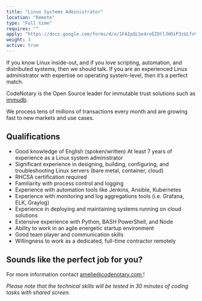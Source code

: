 ```yaml
---
title: "Linux Systems Administrator"
location: "Remote" 
type: "Full time" 
requires: "" 
apply: "https://docs.google.com/forms/d/e/1FAIpQLSe4reEZOtlJHOiP3zULfnVZN5nDmmg9ZkGW-qMUZWrHkIA0yw/viewform?usp=sf_link"
weight: 3
active: true
---
```


If you know Linux inside-out, and if you love scripting, automation, and distributed systems, then we should talk. If you are an experienced Linux administrator with expertise on operating system-level, then it’s a perfect match.

CodeNotary is the Open Source leader for immutable trust solutions such as [immudb](http://www.immudb.io/).

We process tens of millions of transactions every month and are growing fast to new markets and use cases.

## Qualifications

- Good knowledge of English (spoken/written)
At least 7 years of experience as a Linux system administrator
- Significant experience in designing, building, configuring, and troubleshooting Linux servers (bare metal, container, cloud)
- RHCSA certification required
- Familiarity with process control and logging
- Experience with automation tools like Jenkins, Ansible, Kubernetes
- Experience with monitoring and log aggregations tools (i.e. Grafana, ELK, Graylog)
- Experience in deploying and maintaining systems running on cloud solutions
- Extensive experience with Python, BASH PowerShell, and Node
- Ability to work in an agile energetic startup environment
- Good team player and communication skills
- Willingness to work as a dedicated, full-time contractor remotely

## Sounds like the perfect job for you?

For more information contact [amelie@codenotary.com ](amelie@codenotary.com )!

*Please note that the technical skills will be tested in 30 minutes of coding tasks with shared screen.*